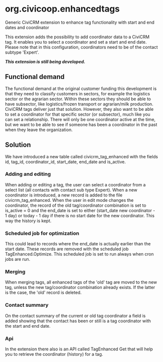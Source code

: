 org.civicoop.enhancedtags
=========================

Generic CiviCRM extension to enhance tag functionality with start and end dates and coordinator

This extension adds the possibility to add coordinator data to a CiviCRM tag. It enables you to select a coordinator and set a start and end date. Please note that in this configuration, coordinators need to be of the contact subtype 'Expert'.

<strong><em>This extension is still being developed.</em></strong>

<h2>Functional demand</h2>
The functional demand at the original customer funding this development is that they need to classify customers in sectors, for example the logistics sector or the agrarian sector. Within these sectors they should be able to have subsector, like logistics/frozen transport or agrarian/milk production. CiviCRM tags deliver just that solution.
However, they also want to be able to set a coordinator for that specific sector (or subsector), much like you can set a relationship. There will only be one coordinator active at the time, but we want to be able to see if someone has been a coordinator in the past when they leave the organization.

<h2>Solution</h2>
We have introduced a new table called civicrm_tag_enhanced with the fields id, tag_id, coordinator_id, start_date, end_date and is_active.

<h3>Adding and editing</h3>
When adding or editing a tag, the user can select a coordinator from a select list (all contacts with contact sub type Expert). When a new coordinator is introduced, a new record is added to the file civicrm_tag_enhanced.
When the user in edit mode changes the coordinator, the record of the old tag/coordinator combination is set to is_active = 0 and the end_date is set to either (start_date new coordinator - 1 day) or today - 1 day if there is no start date for the new coordinator. This way the history is kept.
<h3>Scheduled job for optimization</h3>
This could lead to records where the end_date is actually earlier than the start date. These records are removed with the scheduled job TagEnhanced.Optimize. This scheduled job is set to run always when cron jobs are run.
<h3>Merging</h3>
When merging tags, all enhanced tags of the 'old' tag are moved to the new tag, unless the new tag/coordinator combination already exists. If the latter is the case, the 'old' record is deleted.
<h3>Contact summary</h3>
On the contact summary of the current or old tag coordinator a field is added showing that the contact has been or still is a tag coordinator with the start and end date.
<h3>Api</H3>
In the extension there also is an API called TagEnhanced Get that will help you to retrieve the coordinator (history) for a tag.



